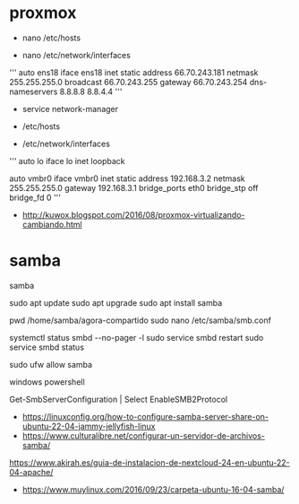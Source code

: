 # proxmox


- nano /etc/hosts

- nano /etc/network/interfaces



'''
auto ens18 iface ens18 inet static address 66.70.243.181 netmask 255.255.255.0 broadcast 66.70.243.255 gateway 66.70.243.254 dns-nameservers 8.8.8.8 8.8.4.4
'''
- service network-manager

-  /etc/hosts

- /etc/network/interfaces

'''
auto lo
iface lo inet loopback

auto vmbr0
iface vmbr0 inet static
address 192.168.3.2
netmask 255.255.255.0
gateway 192.168.3.1
bridge_ports eth0
bridge_stp off
bridge_fd 0
'''


- http://kuwox.blogspot.com/2016/08/proxmox-virtualizando-cambiando.html




# samba
samba



sudo apt update
sudo apt upgrade
sudo apt install samba

pwd
/home/samba/agora-compartido
sudo nano /etc/samba/smb.conf 

systemctl status smbd --no-pager -l
sudo service smbd restart
sudo service smbd status

sudo ufw allow samba




windows powershell

Get-SmbServerConfiguration | Select EnableSMB2Protocol




- https://linuxconfig.org/how-to-configure-samba-server-share-on-ubuntu-22-04-jammy-jellyfish-linux
- https://www.culturalibre.net/configurar-un-servidor-de-archivos-samba/


https://www.akirah.es/guia-de-instalacion-de-nextcloud-24-en-ubuntu-22-04-apache/

- https://www.muylinux.com/2016/09/23/carpeta-ubuntu-16-04-samba/



